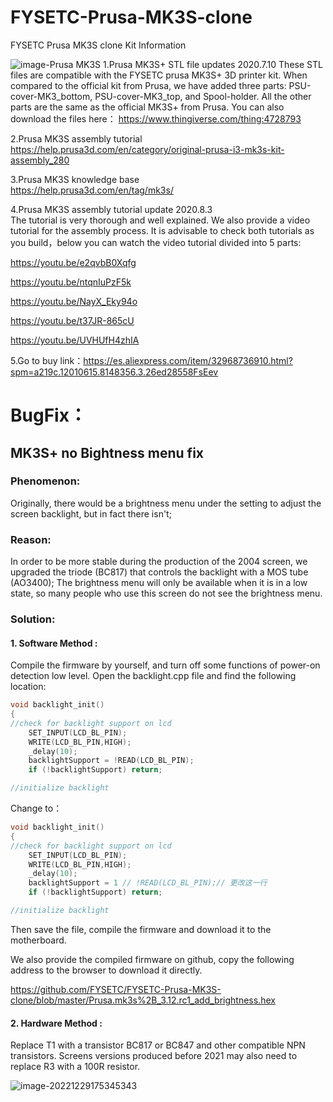 # FYSETC-Prusa-MK3S-clone
FYSETC Prusa MK3S clone Kit Information

![image-Prusa MK3S](/Prusa_MK3S.jpg)
1.Prusa MK3S+ STL file updates 2020.7.10
These STL files are compatible with the FYSETC prusa MK3S+ 3D printer kit. When compared to the official kit from Prusa, we have added three parts: PSU-cover-MK3_bottom, PSU-cover-MK3_top, and Spool-holder. All the other parts are the same as the official MK3S+ from Prusa. 
You can also download the files here：
https://www.thingiverse.com/thing:4728793

2.Prusa MK3S assembly tutorial  
<https://help.prusa3d.com/en/category/original-prusa-i3-mk3s-kit-assembly_280>

3.Prusa MK3S knowledge base  
<https://help.prusa3d.com/en/tag/mk3s/>

4.Prusa MK3S assembly tutorial update 2020.8.3  
The tutorial is very thorough and well explained. We also provide a video tutorial for the assembly process. It is advisable to check both tutorials as you build，below you can watch the video tutorial divided into 5 parts:

https://youtu.be/e2qvbB0Xqfg

https://youtu.be/ntqnIuPzF5k

https://youtu.be/NayX_Eky94o

https://youtu.be/t37JR-865cU

https://youtu.be/UVHUfH4zhIA

5.Go to buy link：https://es.aliexpress.com/item/32968736910.html?spm=a219c.12010615.8148356.3.26ed28558FsEev


# BugFix：
## MK3S+ no Bightness menu fix

### Phenomenon:

Originally, there would be a brightness menu under the setting to adjust the screen backlight, but in fact there isn't;

### Reason:

In order to be more stable during the production of the 2004 screen, we upgraded the triode (BC817) that controls the backlight with a MOS tube (AO3400); The brightness menu will only be available when it is in a low state, so many people who use this screen do not see the brightness menu.

### Solution:

#### 1. Software Method :

Compile the firmware by yourself, and turn off some functions of power-on detection low level.
Open the backlight.cpp file and find the following location:

```cpp
void backlight_init()
{
//check for backlight support on lcd
    SET_INPUT(LCD_BL_PIN);
    WRITE(LCD_BL_PIN,HIGH);
    _delay(10);
    backlightSupport = !READ(LCD_BL_PIN);
    if (!backlightSupport) return;

//initialize backlight
```
Change to：
```cpp
void backlight_init()
{
//check for backlight support on lcd
    SET_INPUT(LCD_BL_PIN);
    WRITE(LCD_BL_PIN,HIGH);
    _delay(10);
    backlightSupport = 1 // !READ(LCD_BL_PIN);// 更改这一行
    if (!backlightSupport) return;

//initialize backlight
```

Then save the file, compile the firmware and download it to the motherboard.

We also provide the compiled firmware on github, copy the following address to the browser to download it directly.

https://github.com/FYSETC/FYSETC-Prusa-MK3S-clone/blob/master/Prusa.mk3s%2B_3.12.rc1_add_brightness.hex

#### 2. Hardware Method :

Replace T1 with a transistor BC817 or BC847 and other compatible NPN transistors. Screens versions produced before 2021 may also need to replace R3 with a 100R resistor.

![image-20221229175345343](/image-20221229175345343.png)
